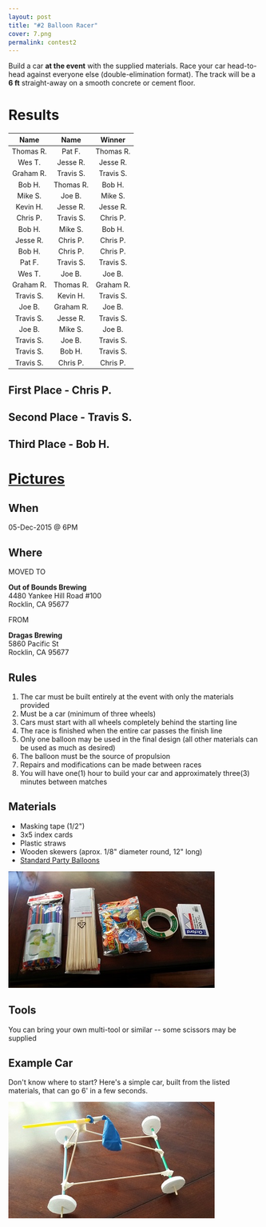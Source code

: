 ```yaml
---
layout: post
title: "#2 Balloon Racer"
cover: 7.png
permalink: contest2
---
```


Build a car **at the event** with the supplied materials. Race your car head-to-head against everyone else (double-elimination format). The track will be a **6 ft** straight-away on a smooth concrete or cement floor.

# Results

|Name       |Name       |Winner     |
|:---------:|:---------:|:---------:|
|Thomas R.  |Pat F.     |Thomas R.  |
|Wes T.     |Jesse R.   |Jesse R.   |
|Graham R.  |Travis S.  |Travis S.  |
|Bob H.     |Thomas R.  |Bob H.     |
|Mike S.    |Joe B.     |Mike S.    |
|Kevin H.   |Jesse R.   |Jesse R.   |
|Chris P.   |Travis S.  |Chris P.   |
|Bob H.     |Mike S.    |Bob H.     |
|Jesse R.   |Chris P.   |Chris P.   |
|Bob H.     |Chris P.   |Chris P.   |
|Pat F.     |Travis S.  |Travis S.  |
|Wes T.     |Joe B.     |Joe B.     |
|Graham R.  |Thomas R.  |Graham R.  |
|Travis S.  |Kevin H.   |Travis S.  |
|Joe B.     |Graham R.  |Joe B.     |
|Travis S.  |Jesse R.   |Travis S.  |
|Joe B.     |Mike S.    |Joe B.     |
|Travis S.  |Joe B.     |Travis S.  |
|Travis S.  |Bob H.     |Travis S.  |
|Travis S.  |Chris P.   |Chris P.   |

## First Place - Chris P.

## Second Place - Travis S.

## Third Place - Bob H.

# [Pictures](http://www.engigames.com/event_pics/02_BalloonRacer/)

## When

05-Dec-2015 @ 6PM

## Where

MOVED TO 

**Out of Bounds Brewing**<br>
4480 Yankee Hill Road #100<br>
Rocklin, CA 95677<br>

FROM

**Dragas Brewing**<br>
5860 Pacific St<br>
Rocklin, CA 95677<br>

## Rules

 1. The car must be built entirely at the event with only the materials provided
 3. Must be a car (minimum of three wheels)
 4. Cars must start with all wheels completely behind the starting line 
 5. The race is finished when the entire car passes the finish line
 6. Only one balloon may be used in the final design (all other materials can be used as much as desired)
 7. The balloon must be the source of propulsion
 8. Repairs and modifications can be made between races
 9. You will have one(1) hour to build your car and approximately three(3) minutes between matches

## Materials

 * Masking tape (1/2")
 * 3x5 index cards
 * Plastic straws
 * Wooden skewers (aprox. 1/8" diameter round, 12" long)
 * [Standard Party Balloons](https://en.wikipedia.org/wiki/Toy_balloon#/media/File:InflatableBalloons.jpg)
 

![materials](https://raw.githubusercontent.com/EngiGames/engigames.github.io/master/event_pics/02_BalloonRacer/material.jpg "material")

## Tools

You can bring your own multi-tool or similar -- some scissors may be supplied

## Example Car

Don't know where to start? Here's a simple car, built from the listed materials, that can go 6' in a few seconds.

![car](https://raw.githubusercontent.com/EngiGames/engigames.github.io/master/event_pics/02_BalloonRacer/car.jpg "car")
